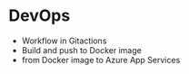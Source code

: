 # DevOps

- Workflow in Gitactions
- Build and push to Docker image
- from Docker image to Azure App Services
